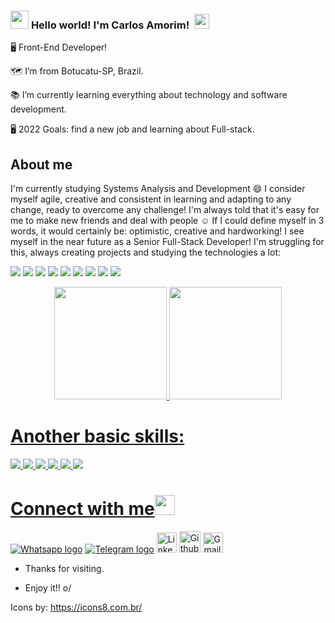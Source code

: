 ### <img src="https://github.com/TheDudeThatCode/TheDudeThatCode/blob/master/Assets/Hi.gif" width="29px"> **Hello world! I'm Carlos Amorim!** &nbsp;<img src="https://github.com/TheDudeThatCode/TheDudeThatCode/blob/master/Assets/Earth.gif" width="24px">


🖥️ Front-End Developer!

🗺️ I’m from Botucatu-SP, Brazil. 

📚 I’m currently learning everything about technology and software development.

🖥️ 2022 Goals: find a new job and learning about Full-stack.

 
## About me

I'm currently studying Systems Analysis and Development 😄 I consider myself agile, creative and consistent in learning and adapting to any change, ready to overcome any challenge! I'm always told that it's easy for me to make new friends and deal with people ☺️ If I could define myself in 3 words, it would certainly be: optimistic, creative and hardworking!
I see myself in the near future as a Senior Full-Stack Developer! I'm struggling for this, always creating projects and studying the technologies a lot:


<img src="https://img.icons8.com/color/48/000000/react-native.png"/> <img src="https://img.icons8.com/fluency/48/000000/node-js.png"/> <img src="https://img.icons8.com/color/48/000000/javascript--v1.png"/> <img src="https://img.icons8.com/color/48/000000/html-5--v1.png"/> <img src="https://img.icons8.com/color/48/000000/css3.png"/> <img src="https://img.icons8.com/color/48/000000/bootstrap.png"/> <img src="https://img.icons8.com/color/48/000000/python--v1.png"/> <img src="https://img.icons8.com/color/48/000000/selenium-test-automation.png"/> <img src="https://img.icons8.com/fluency/48/000000/mysql-logo.png"/>
 

<div align="center">
  <a href="https://github.com/CarlosAmorim94">
  <img height="180em" src="https://github-readme-stats.vercel.app/api?username=CarlosAmorim94&show_icons=true&theme=dracula&include_all_commits=true&count_private=true"/>
  <img height="180em" src="https://github-readme-stats.vercel.app/api/top-langs/?username=CarlosAmorim94&layout=compact&langs_count=7&theme=dracula"/>
</div>

 
 # Another basic skills:

<img src="https://img.icons8.com/fluency/48/000000/microsoft-excel-2019.png"/> <img src="https://img.icons8.com/color/48/000000/ms-powerpoint--v1.png"/> <img src="https://img.icons8.com/fluency/48/000000/microsoft-word-2019.png"/> <img src="https://img.icons8.com/color/48/000000/windows-10.png"/> <img src="https://img.icons8.com/color/48/000000/ubuntu--v1.png"/> <img src="https://img.icons8.com/color/48/000000/linux-mint.png"/>

# Connect with me<img src="https://github.com/TheDudeThatCode/TheDudeThatCode/blob/master/Assets/Handshake.gif" height="32px">


[<img src="https://img.icons8.com/office/32/000000/whatsapp--v3.png" alt="Whatsapp logo" >](https://wa.me/5514998057785?text=Hi%21+I+see+your+profile+on+github)   [<img src="https://img.icons8.com/color/35/000000/telegram-app--v5.png" alt="Telegram logo" >](https://t.me/CarlosAmorim94)   [<img src="https://github.com/TheDudeThatCode/TheDudeThatCode/blob/master/Assets/Linkedin.svg" alt="Linkedin Logo" width="32">](https://www.linkedin.com/in/carlos-amorim-9a9a8aa2)   [<img src="https://cdn.svgporn.com/logos/github-icon.svg" alt="Github logo" width="34">](https://github.com/CarlosAmorim94)   [<img src="https://github.com/TheDudeThatCode/TheDudeThatCode/blob/master/Assets/Gmail.svg" alt="Gmail logo" height="32">](mailto:carlos.av.amorim@gmail.com)


- Thanks for visiting.

- Enjoy it!! o/
 
 Icons by: https://icons8.com.br/
